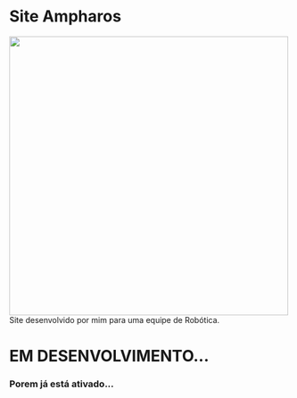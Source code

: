 # Site Ampharos
<img src="https://media1.tenor.com/m/CZ6Z9BY9IysAAAAd/ampharos-pokemon.gif" width="500px"/> <br>
Site desenvolvido por mim para uma equipe de Robótica.
# EM DESENVOLVIMENTO...
### Porem já está ativado...
